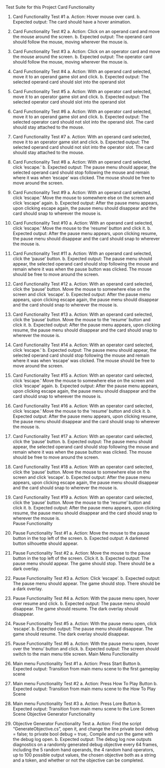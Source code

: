 Test Suite for this Project
Card Functionality
1.  Card Functionality Test #1
	a. Action: Hover mouse over card. 
	b. Expected output: The card should have a hover animation. 
2.  Card Functionality Test #2
	a. Action: Click on an operand card and move the mouse around the screen. 
	b. Expected output: The operand card should follow the mouse, moving wherever the mouse is. 
3.  Card Functionality Test #3
	a. Action: Click on an operator card and move the mouse around the screen. 
	b. Expected output: The operator card should follow the mouse, moving wherever the mouse is. 
4.  Card Functionality Test #4
	a. Action: With an operand card selected, move it to an operand game slot and click. 
	b. Expected output: The selected operand card should slot into the operand slot 
5.  Card Functionality Test #5
	a. Action: With an operator card selected, move it to an operator game slot and click. 
	b. Expected output: The selected operator card should slot into the operand slot 
6.  Card Functionality Test #6
	a. Action: With an operator card selected, move it to an operand game slot and click. 
	b. Expected output: The selected operator card should not slot into the operand slot. The card should stay attached to the mouse. 
7.  Card Functionality Test #7
	a. Action: With an operand card selected, move it to an operator game slot and click. 
	b. Expected output: The selected operand card should not slot into the operator slot. The card should stay attached to the mouse. 


8.  Card Functionality Test #8
	a. Action: With an operand card selected, click ‘escape.’
	b. Expected output: The pause menu should appear, the selected operand card should stop following the mouse and remain where it was when ‘escape’ was clicked. The mouse should be free to move around the screen. 
9.  Card Functionality Test #9
	a. Action: With an operand card selected, click ‘escape.’ Move the mouse to somewhere else on the screen and click ‘escape’ again.
	b. Expected output: After the pause menu appears, upon clicking escape again, the pause menu should disappear and the card should snap to wherever the mouse is.  
10.  Card Functionality Test #10
	a. Action: With an operand card selected, click ‘escape.’ Move the mouse to the ‘resume’ button and click it.
	b. Expected output: After the pause menu appears, upon clicking resume, the pause menu should disappear and the card should snap to wherever the mouse is.  
11.  Card Functionality Test #11
	a. Action: With an operand card selected, click the ‘pause’ button.
	b. Expected output: The pause menu should appear, the selected operand card should stop following the mouse and remain where it was when the pause button was clicked. The mouse should be free to move around the screen. 
12.  Card Functionality Test #12
	a. Action: With an operand card selected, click the ‘pause’ button. Move the mouse to somewhere else on the screen and click ‘escape’.
	b. Expected output: After the pause menu appears, upon clicking escape again, the pause menu should disappear and the card should snap to wherever the mouse is.  
13.  Card Functionality Test #13
	a. Action: With an operand card selected, click the ‘pause’ button. Move the mouse to the ‘resume’ button and click it.
	b. Expected output: After the pause menu appears, upon clicking resume, the pause menu should disappear and the card should snap to wherever the mouse is.  
14.  Card Functionality Test #14
	a. Action: With an operator card selected, click ‘escape.’
	b. Expected output: The pause menu should appear, the selected operand card should stop following the mouse and remain where it was when ‘escape’ was clicked. The mouse should be free to move around the screen. 
15.  Card Functionality Test #15
	a. Action: With an operator card selected, click ‘escape.’ Move the mouse to somewhere else on the screen and click ‘escape’ again.
	b. Expected output: After the pause menu appears, upon clicking escape again, the pause menu should disappear and the card should snap to wherever the mouse is.  
16.  Card Functionality Test #16
	a. Action: With an operator card selected, click ‘escape.’ Move the mouse to the ‘resume’ button and click it.
	b. Expected output: After the pause menu appears, upon clicking resume, the pause menu should disappear and the card should snap to wherever the mouse is.  
17.  Card Functionality Test #17
	a. Action: With an operator card selected, click the ‘pause’ button.
	b. Expected output: The pause menu should appear, the selected operand card should stop following the mouse and remain where it was when the pause button was clicked. The mouse should be free to move around the screen. 
18.  Card Functionality Test #18
	a. Action: With an operator card selected, click the ‘pause’ button. Move the mouse to somewhere else on the screen and click ‘escape’.
	b. Expected output: After the pause menu appears, upon clicking escape again, the pause menu should disappear and the card should snap to wherever the mouse is.  
19.  Card Functionality Test #19
	a. Action: With an operator card selected, click the ‘pause’ button. Move the mouse to the ‘resume’ button and click it.
	b. Expected output: After the pause menu appears, upon clicking resume, the pause menu should disappear and the card should snap to wherever the mouse is.  
Pause Functionality
20.  Pause Functionality Test #1
	a. Action: Move the mouse to the pause button in the top left of the screen.
	b. Expected output: A darkened button silhouette should appear. 
21.  Pause Functionality Test #2
	a. Action: Move the mouse to the pause button in the top left of the screen. Click it. 
	b. Expected output: The pause menu should appear. The game should stop. There should be a dark overlay. 
22.  Pause Functionality Test #3
	a. Action: Click ‘escape’.
	b. Expected output: The pause menu should appear. The game should stop. There should be a dark overlay. 
23.  Pause Functionality Test #4
	a. Action: With the pause menu open, hover over resume and click. 
	b. Expected output: The pause menu should disappear. The game should resume. The dark overlay should disappear. 
24.  Pause Functionality Test #5
	a. Action: With the pause menu open, click ‘escape’. 
	b. Expected output: The pause menu should disappear. The game should resume. The dark overlay should disappear. 
25.  Pause Functionality Test #6
	a. Action: With the pause menu open, hover over the ‘menu’ button and click. 
	b. Expected output: The screen should switch to the main menu title screen.
Main Menu Functionality
26.  Main menu Functionality Test #1
	a. Action: Press Start Button
	b. Expected output: Transition from main menu scene to the first gameplay scene
27.  Main menu Functionality Test #2
	a. Action: Press How To Play Button
	b. Expected output: Transition from main menu scene to the How To Play Scene
28.  Main menu Functionality Test #3
	a. Action: Press Lore Button
	b. Expected output: Transition from main menu scene to the Lore Screen Scene
Objective Generator Functionality
29.  Objective Generator Functionality Test
	a. Action: Find the script “GenerateObjective.cs”, open it, and change the line private bool debug = false; to private bool debug = true;. Compile and run the game with the debug log open.
	b. Expected output: The debug log now outputs diagnostics on a randomly generated debug objective every 64 frames, including the 5 random hand operands, the 4 random hand operators, up to 100 possible output values, the chosen objective both as a string and a token, and whether or not the objective can be completed.

